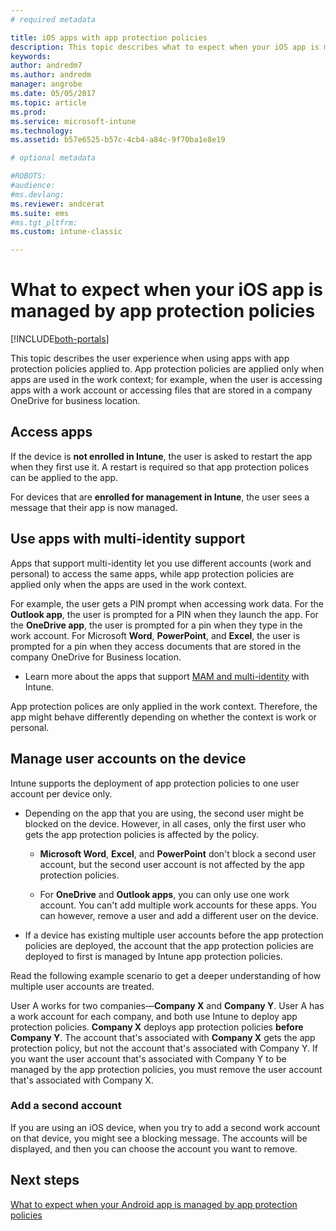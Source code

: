 ```yaml
---
# required metadata

title: iOS apps with app protection policies 
description: This topic describes what to expect when your iOS app is managed by app protection policies.
keywords:
author: andredm7
ms.author: andredm
manager: angrobe
ms.date: 05/05/2017
ms.topic: article
ms.prod:
ms.service: microsoft-intune
ms.technology:
ms.assetid: b57e6525-b57c-4cb4-a84c-9f70ba1e8e19

# optional metadata

#ROBOTS:
#audience:
#ms.devlang:
ms.reviewer: andcerat
ms.suite: ems
#ms.tgt_pltfrm:
ms.custom: intune-classic

---
```


# What to expect when your iOS app is managed by app protection policies

[!INCLUDE[both-portals](./includes/note-for-both-portals.md)]

 This topic describes the user experience when using apps with app protection policies applied to. App protection policies are applied only when apps are used in the work context; for example, when the user is accessing apps with a work account or accessing files that are stored in a company OneDrive for business location.

##  Access apps

If the device is **not enrolled in Intune**, the user is asked to restart the app when they first use it. A restart is required so that app protection polices can be applied to the app. 

<!--- The following screenshot from the Skype app illustrates this restart request: --->


<!---  ![Screenshot of the iOS device showing PIN prompt](../media/appmanagement/iOS_AppPINPrompt.png) --->

For devices that are **enrolled for management in Intune**, the user sees a message that their app is now managed.

##  Use apps with multi-identity support

Apps that support multi-identity let you use different accounts (work and personal) to access the same apps, while app protection policies are applied only when the apps are used in the work context.  

For example, the user gets a PIN prompt when accessing work data. For the **Outlook app**, the user is prompted for a PIN when they launch the app. For the **OneDrive app**, the user is prompted for a pin when they type in the work account.  For Microsoft **Word**, **PowerPoint**, and **Excel**, the user is prompted for a pin when they access documents that are stored in the company OneDrive for Business location.

- Learn more about the apps that support [MAM and multi-identity](https://www.microsoft.com/cloud-platform/microsoft-intune-apps) with Intune.

App protection polices are only applied in the work context. Therefore, the app might behave differently depending on whether the context is work or personal.

##  Manage user accounts on the device

Intune supports the deployment of app protection policies to  one user account per device only.

* Depending on the app that you are using, the second user might be blocked on the device. However, in all cases, only the first user who gets the app protection policies is affected by the policy.
  * **Microsoft Word**, **Excel**, and **PowerPoint** don't block a second user account, but the second user account is not affected by the app protection policies.  

  * For **OneDrive** and **Outlook apps**, you can only use one work account. You can't add multiple work accounts for these apps. You can however, remove a user and add a different user on the device.

* If a device has existing multiple user accounts before the app protection policies are deployed, the account that the app protection policies are deployed to first is managed by Intune app protection policies.


Read the following example scenario to get a deeper understanding of how multiple user accounts are treated.

User A works for two companies—**Company X** and **Company Y**. User A has a work account for each company, and both use Intune to deploy app protection policies. **Company X** deploys app protection policies **before** **Company Y**. The account that's associated with **Company X** gets the app protection policy, but not the account that's associated with Company Y. If you want the user account that's associated with Company Y to be managed by the app protection policies, you must remove the user account that's associated with Company X.

### Add a second account

If you are using an iOS device, when you try to add a second work account on that device, you might see a blocking message. The accounts will be displayed, and then you can choose the account you want to remove.

## Next steps
[What to expect when your Android app is managed by app protection policies](end-user-mam-apps-android.md)
